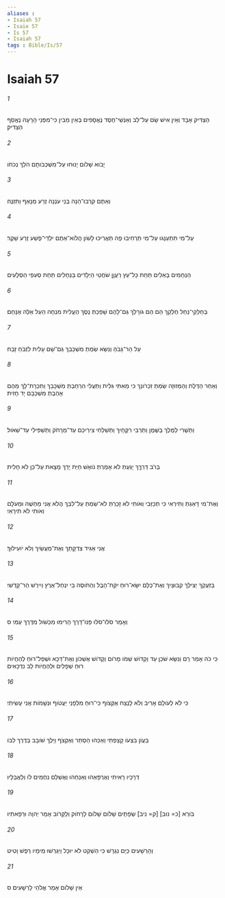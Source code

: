 ```yaml
---
aliases : 
- Isaiah 57
- Isaïe 57
- Is 57
- Isaiah 57
tags : Bible/Is/57
---
```


# Isaiah 57

###### 1
הַצַּדִּיק אָבָד וְאֵין אִישׁ שָׂם עַל־לֵב וְאַנְשֵׁי־חֶסֶד נֶאֱסָפִים בְּאֵין מֵבִין כִּי־מִפְּנֵי הָרָעָה נֶאֱסַף הַצַּדִּיק׃
###### 2
יָבֹוא שָׁלֹום יָנוּחוּ עַל־מִשְׁכְּבֹותָם הֹלֵךְ נְכֹחֹו׃
###### 3
וְאַתֶּם קִרְבוּ־הֵנָּה בְּנֵי עֹנְנָה זֶרַע מְנָאֵף וַתִּזְנֶה׃
###### 4
עַל־מִי תִּתְעַנָּגוּ עַל־מִי תַּרְחִיבוּ פֶה תַּאֲרִיכוּ לָשֹׁון הֲלֹוא־אַתֶּם יִלְדֵי־פֶשַׁע זֶרַע שָׁקֶר׃
###### 5
הַנֵּחָמִים בָּאֵלִים תַּחַת כָּל־עֵץ רַעֲןָן שֹׁחֲטֵי הַיְלָדִים בַּנְּחָלִים תַּחַת סְעִפֵי הַסְּלָעִים׃
###### 6
בְּחַלְּקֵי־נַחַל חֶלְקֵךְ הֵם הֵם גֹּורָלֵךְ גַּם־לָהֶם שָׁפַכְתְּ נֶסֶךְ הֶעֱלִית מִנְחָה הַעַל אֵלֶּה אֶנָּחֵם׃
###### 7
עַל הַר־גָּבֹהַּ וְנִשָּׂא שַׂמְתְּ מִשְׁכָּבֵךְ גַּם־שָׁם עָלִית לִזְבֹּחַ זָבַח׃
###### 8
וְאַחַר הַדֶּלֶת וְהַמְּזוּזָה שַׂמְתְּ זִכְרֹונֵךְ כִּי מֵאִתִּי גִּלִּית וַתַּעֲלִי הִרְחַבְתְּ מִשְׁכָּבֵךְ וַתִּכְרָת־לָךְ מֵהֶם אָהַבְתְּ מִשְׁכָּבָם יָד חָזִית׃
###### 9
וַתָּשֻׁרִי לַמֶּלֶךְ בַּשֶּׁמֶן וַתַּרְבִּי רִקֻּחָיִךְ וַתְּשַׁלְּחִי צִירַיִכְם עַד־מֵרָחֹק וַתַּשְׁפִּילִי עַד־שְׁאֹול׃
###### 10
בְּרֹב דַּרְךֵּךְ יָגַעַתְּ לֹא אָמַרְתְּ נֹואָשׁ חַיַּת יָדֵךְ מָצָאת עַל־כֵּן לֹא חָלִית׃
###### 11
וְאֶת־מִי דָּאַגְתְּ וַתִּירְאִי כִּי תְכַזֵּבִי וְאֹותִי לֹא זָכַרְתְּ לֹא־שַׂמְתְּ עַל־לִבֵּךְ הֲלֹא אֲנִי מַחְשֶׁה וּמֵעֹלָם וְאֹותִי לֹא תִירָאִי׃
###### 12
אֲנִי אַגִּיד צִדְקָתֵךְ וְאֶת־מַעֲשַׂיִךְ וְלֹא יֹועִילוּךְ׃
###### 13
בְּזַעֲקֵךְ יַצִּילֻךְ קִבּוּצַיִךְ וְאֶת־כֻּלָּם יִשָּׂא־רוּחַ יִקַּח־הָבֶל וְהַחֹוסֶה בִי יִנְחַל־אֶרֶץ וְיִירַשׁ הַר־קָדְשִׁי׃
###### 14
וְאָמַר סֹלּוּ־סֹלּוּ פַּנּוּ־דָרֶךְ הָרִימוּ מִכְשֹׁול מִדֶּרֶךְ עַמִּי׃ ס
###### 15
כִּי כֹה אָמַר רָם וְנִשָּׂא שֹׁכֵן עַד וְקָדֹושׁ שְׁמֹו מָרֹום וְקָדֹושׁ אֶשְׁכֹּון וְאֶת־דַּכָּא וּשְׁפַל־רוּחַ לְהַחֲיֹות רוּחַ שְׁפָלִים וּלְהַחֲיֹות לֵב נִדְכָּאִים׃
###### 16
כִּי לֹא לְעֹולָם אָרִיב וְלֹא לָנֶצַח אֶקְּצֹוף כִּי־רוּחַ מִלְּפָנַי יַעֲטֹוף וּנְשָׁמֹות אֲנִי עָשִׂיתִי׃
###### 17
בַּעֲוֹן בִּצְעֹו קָצַפְתִּי וְאַכֵּהוּ הַסְתֵּר וְאֶקְצֹף וַיֵּלֶךְ שֹׁובָב בְּדֶרֶךְ לִבֹּו׃
###### 18
דְּרָכָיו רָאִיתִי וְאֶרְפָּאֵהוּ וְאַנְחֵהוּ וַאֲשַׁלֵּם נִחֻמִים לֹו וְלַאֲבֵלָיו׃
###### 19
בֹּורֵא [כ= נוּב] [ק= נִיב] שְׂפָתָיִם שָׁלֹום שָׁלֹום לָרָחֹוק וְלַקָּרֹוב אָמַר יְהוָה וּרְפָאתִיו׃
###### 20
וְהָרְשָׁעִים כַּיָּם נִגְרָשׁ כִּי הַשְׁקֵט לֹא יוּכָל וַיִּגְרְשׁוּ מֵימָיו רֶפֶשׁ וָטִיט׃
###### 21
אֵין שָׁלֹום אָמַר אֱלֹהַי לָרְשָׁעִים׃ ס
